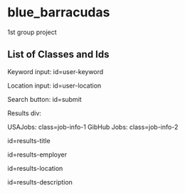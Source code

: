 # blue_barracudas
1st group project


## List of Classes and Ids


Keyword input: id=user-keyword


Location input: id=user-location


Search button: id=submit


Results div:  

USAJobs: class=job-info-1
GibHub Jobs: class=job-info-2


id=results-title


id=results-employer
              
              
id=results-location
              
              
id=results-description
              
              

